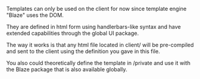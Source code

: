
 Templates can only be used on the client for now
 since template engine "Blaze" uses the DOM.

 They are defined in html form using handlerbars-like
 syntax and have extended capabilities through the global
 UI package.

 The way it works is that any html file located
 in client/ will be pre-compiled and sent to the client
 using the definition you gave in this file.

 You also could theoretically define the template in /private
 and use it with the Blaze package that is also available
 globally. 
